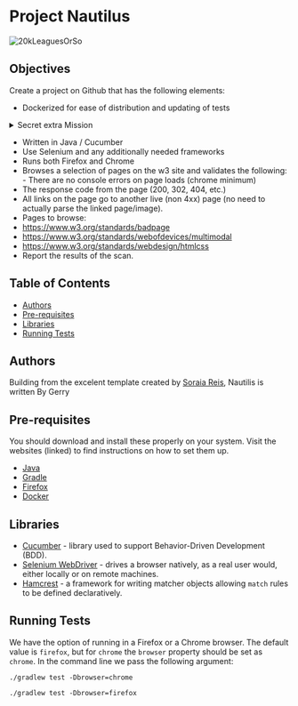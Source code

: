 
# Project Nautilus
![20kLeaguesOrSo](https://upload.wikimedia.org/wikipedia/commons/b/be/Nautilus_macromphalus_-_edited_image.jpg)

## Objectives
Create a project on Github that has the following elements: 
- Dockerized for ease of distribution and updating of tests 
<details><summary>Secret extra Mission</summary>

![Classifed 4th Directive](https://i.stack.imgur.com/vbB3e.jpg)
</details>

- Written in Java / Cucumber 
- Use Selenium and any additionally needed frameworks 
- Runs both Firefox and Chrome 
- Browses a selection of pages on the w3 site and validates the following: - There are no console errors on page loads (chrome minimum) 
- The response code from the page (200, 302, 404, etc.) 
- All links on the page go to another live (non 4xx) page (no need to actually parse the linked page/image). 
- Pages to browse: 
- https://www.w3.org/standards/badpage 
- https://www.w3.org/standards/webofdevices/multimodal 
- https://www.w3.org/standards/webdesign/htmlcss 
- Report the results of the scan.

## Table of Contents

- [Authors](#authors)
- [Pre-requisites](#pre-requisites)
- [Libraries](#libraries)
- [Running Tests](#running-tests)

## Authors
Building from the excelent template created by [Soraia Reis](https://github.com/soraiareis), 
Nautilis is written By Gerry

## Pre-requisites

You should download and install these properly on your system. Visit the websites (linked) to find instructions on how to set them up.

* [Java](https://www.java.com/en/download/)
* [Gradle](https://gradle.org/)
* [Firefox](https://www.mozilla.org/)
* [Docker](https://www.docker.com/)

## Libraries

* [Cucumber](https://cucumber.io/) - library used to support Behavior-Driven Development (BDD).
* [Selenium WebDriver](https://www.selenium.dev/documentation/en/webdriver/) - drives a browser natively, as a real user would, either locally or on remote machines.
* [Hamcrest](http://hamcrest.org/JavaHamcrest/tutorial) - a framework for writing matcher objects allowing `match` rules to be defined declaratively.

## Running Tests

We have the option of running in a Firefox or a Chrome browser. The default value is `firefox`, but for `chrome` the `browser` property should be set as `chrome`.
In the command line we pass the following argument:
```
./gradlew test -Dbrowser=chrome
```

```
./gradlew test -Dbrowser=firefox
```




